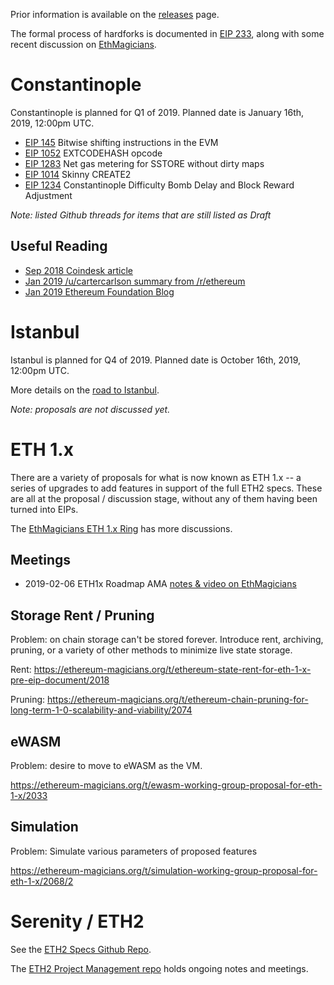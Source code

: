 <!-- TITLE: Roadmap -->
<!-- SUBTITLE: Ethereum Roadmap, including links to ETH 1.x and ETH2 / Serenity -->

Prior information is available on the [releases](/releases) page.

The formal process of hardforks is documented in [EIP 233](https://eips.ethereum.org/EIPS/eip-233), along with some recent discussion on [EthMagicians](https://ethereum-magicians.org/t/eep-5-ethereum-hardfork-process-request-for-collaboration/2305).

# Constantinople
Constantinople is planned for Q1 of 2019. Planned date is January 16th, 2019, 12:00pm UTC.

* [EIP 145](https://eips.ethereum.org/EIPS/eip-145) Bitwise shifting instructions in the EVM
* [EIP 1052](https://eips.ethereum.org/EIPS/eip-1052) EXTCODEHASH opcode
* [EIP 1283](https://eips.ethereum.org/EIPS/eip-1283) Net gas metering for SSTORE without dirty maps
* [EIP 1014](https://eips.ethereum.org/EIPS/eip-1014) Skinny CREATE2
* [EIP 1234](https://eips.ethereum.org/EIPS/eip-1234) Constantinople Difficulty Bomb Delay and Block Reward Adjustment

_Note: listed Github threads for items that are still listed as Draft_

## Useful Reading
* [Sep 2018 Coindesk article](https://www.coindesk.com/constantinople-ahead-what-you-need-to-know-about-ethereums-big-upgrade)
* [Jan 2019 /u/cartercarlson summary from /r/ethereum](https://www.reddit.com/r/ethereum/comments/abv70c/heres_a_summary_of_the_constantinople_update/)
* [Jan 2019 Ethereum Foundation Blog](https://blog.ethereum.org/2019/01/11/ethereum-constantinople-upgrade-announcement/)

# Istanbul
Istanbul is planned for Q4 of 2019. Planned date is October 16th, 2019, 12:00pm UTC.

More details on the [road to Istanbul](/roadmap/istanbul).

_Note: proposals are not discussed yet._
# ETH 1.x
There are a variety of proposals for what is now known as ETH 1.x -- a series of upgrades to add features in support of the full ETH2 specs. These are all at the proposal / discussion stage, without any of them having been turned into EIPs.

The [EthMagicians ETH 1.x Ring](https://ethereum-magicians.org/c/working-groups/ethereum-1-x-ring) has more discussions.

## Meetings
* 2019-02-06 ETH1x Roadmap AMA [notes & video on EthMagicians](https://ethereum-magicians.org/t/eth-roadmap-ama-webinar-feb-6th-8am-pst-1700-utc-1/2518)

## Storage Rent / Pruning

Problem: on chain storage can't be stored forever. Introduce rent, archiving, pruning, or a variety of other methods to minimize live state storage.

Rent:
https://ethereum-magicians.org/t/ethereum-state-rent-for-eth-1-x-pre-eip-document/2018

Pruning:
https://ethereum-magicians.org/t/ethereum-chain-pruning-for-long-term-1-0-scalability-and-viability/2074

## eWASM
Problem: desire to move to eWASM as the VM.

https://ethereum-magicians.org/t/ewasm-working-group-proposal-for-eth-1-x/2033

## Simulation
Problem: Simulate various parameters of proposed features

https://ethereum-magicians.org/t/simulation-working-group-proposal-for-eth-1-x/2068/2
# Serenity / ETH2
See the [ETH2 Specs Github Repo](https://github.com/ethereum/eth2.0-specs).

The [ETH2 Project Management repo](https://github.com/ethereum/eth2.0-pm) holds ongoing notes and meetings.
